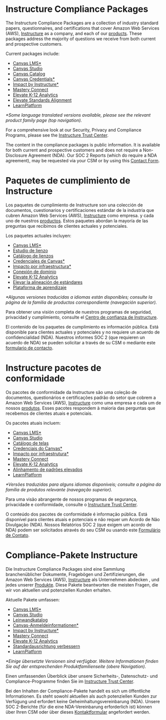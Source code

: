 <div class="lang EN">
  
# Instructure Compliance Packages
  
The Instructure Compliance Packages are a collection of industry standard papers, questionnaires, and certifications that cover Amazon Web Services (AWS), [Instructure](https://www.instructure.com?utm_source=INST&utm_medium=ER&CampaignID=7013m000001NyB2AAK) as a company, and each of our [products](https://www.instructure.com/products?utm_source=INST&utm_medium=ER&CampaignID=7013m000001NyB2AAK). These packages address the majority of questions we receive from both current and prospective customers.

Current packages include:
- [Canvas LMS*](https://inst.bid/canvas/lms/dl)
- [Canvas Studio](https://inst.bid/canvas/studio/dl)
- [Canvas Catalog](https://inst.bid/canvas/catalog/dl)
- [Canvas Credentials*](https://inst.bid/canvas/credentials/dl)
- [Impact by Instructure*](https://inst.bid/impact/dl)
- [Mastery Connect](https://inst.bid/mastery/connect/dl)
- [Elevate K-12 Analytics](https://inst.bid/elevate/k12-analytics/dl)
- [Elevate Standards Alignment](https://inst.bid/elevate/standards-alignment/dl)
- [LearnPlatform](https://inst.bid/learnplatform/dl)

_*Some language translated versions available, please see the relevant product family page (top navigation)._

For a comprehensive look at our Security, Privacy and Compliance Programs, please see the [Instructure Trust Center](https://www.instructure.com/trust-center).

The content in the compliance packages is public information. It is available for both current and prospective customers and does not require a Non-Disclosure Agreement (NDA). Our SOC 2 Reports (which do require a NDA agreement), may be requested via your CSM or by using this [Contact Form](https://www.instructure.com/contact-us).

</div>
<div class="lang ES_LA">
  
# Paquetes de cumplimiento de Instructure

Los paquetes de cumplimiento de Instructure son una colección de documentos, cuestionarios y certificaciones estándar de la industria que cubren Amazon Web Services (AWS), [Instructure](https://www.instructure.com?utm_source=INST&utm_medium=ER&CampaignID=7013m000001NyB2AAK) como empresa. y cada uno de nuestros [productos](https://www.instructure.com/products?utm_source=INST&utm_medium=ER&CampaignID=7013m000001NyB2AAK). Estos paquetes abordan la mayoría de las preguntas que recibimos de clientes actuales y potenciales.

Los paquetes actuales incluyen:
- [Canvas LMS*](https://inst.bid/canvas/lms/dl)
- [Estudio de lienzo](https://inst.bid/canvas/studio/dl)
- [Catálogo de lienzos](https://inst.bid/canvas/catalog/dl)
- [Credenciales de Canvas*](https://inst.bid/canvas/credentials/dl)
- [Impacto por infraestructura*](https://inst.bid/impact/dl)
- [Conexión de dominio](https://inst.bid/mastery/connect/dl)
- [Elevate K-12 Analytics](https://inst.bid/elevate/k12-analytics/dl)
- [Elevar la alineación de estándares](https://inst.bid/elevate/standards-alignment/dl)
- [Plataforma de aprendizaje](https://inst.bid/learnplatform/dl)

_*Algunas versiones traducidas a idiomas están disponibles; consulte la página de la familia de productos correspondiente (navegación superior)._

Para obtener una visión completa de nuestros programas de seguridad, privacidad y cumplimiento, consulte el [Centro de confianza de Instructure](https://www.instructure.com/trust-center).

El contenido de los paquetes de cumplimiento es información pública. Está disponible para clientes actuales y potenciales y no requiere un acuerdo de confidencialidad (NDA). Nuestros informes SOC 2 (que requieren un acuerdo de NDA) se pueden solicitar a través de su CSM o mediante este [formulario de contacto](https://www.instructure.com/contact-us).

</div>
<div class="lang PT_BR">

# Instructure pacotes de conformidade

Os pacotes de conformidade da Instructure são uma coleção de documentos, questionários e certificações padrão do setor que cobrem a Amazon Web Services (AWS), [Instructure](https://www.instructure.com?utm_source=INST&utm_medium=ER&CampaignID=7013m000001NyB2AAK) como uma empresa e cada um de nossos [produtos](https://www.instructure.com/products?utm_source=INST&utm_medium=ER&CampaignID=7013m000001NyB2AAK). Esses pacotes respondem à maioria das perguntas que recebemos de clientes atuais e potenciais.

Os pacotes atuais incluem:
- [Canvas LMS*](https://inst.bid/canvas/lms/dl)
- [Canvas Studio](https://inst.bid/canvas/studio/dl)
- [Catálogo de telas](https://inst.bid/canvas/catalog/dl)
- [Credenciais do Canvas*](https://inst.bid/canvas/credentials/dl)
- [Impacto por infraestrutura*](https://inst.bid/impact/dl)
- [Mastery Connect](https://inst.bid/mastery/connect/dl)
- [Elevate K-12 Analytics](https://inst.bid/elevate/k12-analytics/dl)
- [Alinhamento de padrões elevados](https://inst.bid/elevate/standards-alignment/dl)
- [LearnPlatform](https://inst.bid/learnplatform/dl)

_*Versões traduzidas para alguns idiomas disponíveis; consulte a página da família de produtos relevante (navegação superior)._

Para uma visão abrangente de nossos programas de segurança, privacidade e conformidade, consulte o [Instructure Trust Center](https://www.instructure.com/trust-center).

O conteúdo dos pacotes de conformidade é informação pública. Está disponível para clientes atuais e potenciais e não requer um Acordo de Não Divulgação (NDA). Nossos Relatórios SOC 2 (que exigem um acordo de NDA) podem ser solicitados através do seu CSM ou usando este [Formulário de Contato](https://www.instructure.com/contact-us).

</div>
<div class="lang DE">

# Compliance-Pakete Instructure

Die Instructure Compliance Packages sind eine Sammlung branchenüblicher Dokumente, Fragebögen und Zertifizierungen, die Amazon Web Services (AWS), [Instructure](https://www.instructure.com?utm_source=INST&utm_medium=ER&CampaignID=7013m000001NyB2AAK) als Unternehmen abdecken , und jedes unserer [Produkte](https://www.instructure.com/products?utm_source=INST&utm_medium=ER&CampaignID=7013m000001NyB2AAK). Diese Pakete beantworten die meisten Fragen, die wir von aktuellen und potenziellen Kunden erhalten.

Aktuelle Pakete umfassen:
- [Canvas LMS*](https://inst.bid/canvas/lms/dl)
- [Canvas Studio](https://inst.bid/canvas/studio/dl)
- [Leinwandkatalog](https://inst.bid/canvas/catalog/dl)
- [Canvas-Anmeldeinformationen*](https://inst.bid/canvas/credentials/dl)
- [Impact by Instructure*](https://inst.bid/impact/dl)
- [Mastery Connect](https://inst.bid/mastery/connect/dl)
- [Elevate K-12 Analytics](https://inst.bid/elevate/k12-analytics/dl)
- [Standardausrichtung verbessern](https://inst.bid/elevate/standards-alignment/dl)
- [LearnPlatform](https://inst.bid/learnplatform/dl)

_*Einige übersetzte Versionen sind verfügbar. Weitere Informationen finden Sie auf der entsprechenden Produktfamilienseite (obere Navigation)._

Einen umfassenden Überblick über unsere Sicherheits-, Datenschutz- und Compliance-Programme finden Sie im [Instructure Trust Center](https://www.instructure.com/trust-center).

Bei den Inhalten der Compliance-Pakete handelt es sich um öffentliche Informationen. Es steht sowohl aktuellen als auch potenziellen Kunden zur Verfügung und erfordert keine Geheimhaltungsvereinbarung (NDA). Unsere SOC 2-Berichte (für die eine NDA-Vereinbarung erforderlich ist) können über Ihren CSM oder über dieses [Kontaktformular](https://www.instructure.com/contact-us) angefordert werden.

</div>

